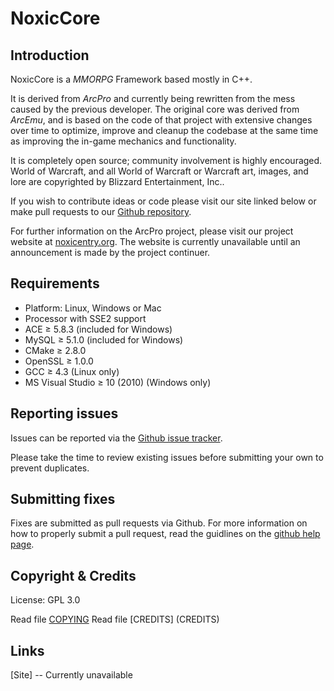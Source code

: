 # NoxicCore
## Introduction

NoxicCore is a *MMORPG* Framework based mostly in C++.

It is derived from *ArcPro* and currently being rewritten from the mess caused by the previous developer. 
The original core was derived from *ArcEmu*, and is based on the code of that project with
extensive changes over time to optimize, improve and cleanup the codebase 
at the same time as improving the in-game mechanics and functionality.

It is completely open source; community involvement is highly encouraged.
World of Warcraft, and all World of Warcraft or Warcraft art, images, and lore are copyrighted by Blizzard Entertainment, Inc..

If you wish to contribute ideas or code please visit our site linked below or
make pull requests to our [Github repository](https://github.com/NoxicCore/NoxicCore).

For further information on the ArcPro project, please visit our project
website at [noxicentry.org](http://www.noxicentry.org). The website is currently unavailable until an announcement is made by
the project continuer.

## Requirements

+ Platform: Linux, Windows or Mac
+ Processor with SSE2 support
+ ACE ≥ 5.8.3 (included for Windows)
+ MySQL ≥ 5.1.0 (included for Windows)
+ CMake ≥ 2.8.0
+ OpenSSL ≥ 1.0.0
+ GCC ≥ 4.3 (Linux only)
+ MS Visual Studio ≥ 10 (2010) (Windows only)

## Reporting issues

Issues can be reported via the [Github issue tracker](https://github.com/NoxicCore/NoxicCore/issues).

Please take the time to review existing issues before submitting your own to
prevent duplicates.

## Submitting fixes

Fixes are submitted as pull requests via Github. For more information on how to
properly submit a pull request, read the guidlines on the [github help page](https://help.github.com/articles/creating-a-pull-request).


## Copyright & Credits

License: GPL 3.0

Read file [COPYING](COPYING)
Read file [CREDITS] (CREDITS)


## Links

[Site] -- Currently unavailable
